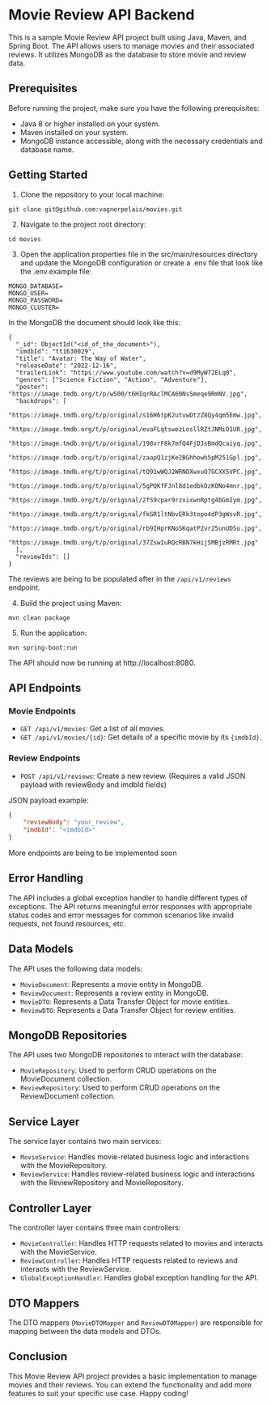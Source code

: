# Movie Review API Backend

This is a sample Movie Review API project built using Java, Maven, and Spring Boot. The API allows users to manage movies and their associated reviews. It utilizes MongoDB as the database to store movie and review data.

##  Prerequisites

Before running the project, make sure you have the following prerequisites:

- Java 8 or higher installed on your system.
- Maven installed on your system.
- MongoDB instance accessible, along with the necessary credentials and database name.

## Getting Started

1. Clone the repository to your local machine:
```agsl
git clone git@github.com:vagnerpelais/movies.git
```

2. Navigate to the project root directory:
```agsl
cd movies
```

3. Open the application.properties file in the src/main/resources directory and update the MongoDB configuration or
create a .env file that look like the .env.example file:
```agsl
MONGO_DATABASE=
MONGO_USER=
MONGO_PASSWORD=
MONGO_CLUSTER=
```

In the MongoDB the document should look like this:
```agsl
{
  "_id": ObjectId("<id_of_the_document>"),
  "imdbId": "tt1630029",
  "title": "Avatar: The Way of Water",
  "releaseDate": "2022-12-16",
  "trailerLink": "https://www.youtube.com/watch?v=d9MyW72ELq0",
  "genres": ["Science Fiction", "Action", "Adventure"],
  "poster": "https://image.tmdb.org/t/p/w500/t6HIqrRAclMCA60NsSmeqe9RmNV.jpg",
  "backdrops": [
    "https://image.tmdb.org/t/p/original/s16H6tpK2utvwDtzZ8Qy4qm5Emw.jpg",
    "https://image.tmdb.org/t/p/original/evaFLqtswezLosllRZtJNMiO1UR.jpg",
    "https://image.tmdb.org/t/p/original/198vrF8k7mfQ4FjDJsBmdQcaiyq.jpg",
    "https://image.tmdb.org/t/p/original/zaapQ1zjKe2BGhhowh5pM251Gpl.jpg",
    "https://image.tmdb.org/t/p/original/tQ91wWQJ2WRNDXwxuO7GCXX5VPC.jpg",
    "https://image.tmdb.org/t/p/original/5gPQKfFJnl8d1edbkOzKONo4mnr.jpg",
    "https://image.tmdb.org/t/p/original/2fS9cpar9rzxixwnRptg4bGmIym.jpg",
    "https://image.tmdb.org/t/p/original/fkGR1ltNbvERk3topo4dP3gWsvR.jpg",
    "https://image.tmdb.org/t/p/original/rb9IHprKNoSKqatP2vr25unUDSu.jpg",
    "https://image.tmdb.org/t/p/original/37ZswIuRQcRBN7kHij5MBjzRMRt.jpg"
  ],
  "reviewIds": []
}
```

The reviews are being to be populated after in the `/api/v1/reviews` endpoint.

4. Build the project using Maven:
```asgl
mvn clean package
```

5. Run the application:
```agsl
mvn spring-boot:run
```

The API should now be running at http://localhost:8080.

## API Endpoints

### Movie Endpoints

- `GET /api/v1/movies`: Get a list of all movies.
- `GET /api/v1/movies/{id}`: Get details of a specific movie by its `{imdbId}`.

### Review Endpoints

- `POST /api/v1/reviews`: Create a new review. (Requires a valid JSON payload with reviewBody and imdbId fields)

JSON payload example:
```json
{
	"reviewBody": "your_review",
	"imdbId": "<imdbId>"
}
```

More endpoints are being to be implemented soon

## Error Handling

The API includes a global exception handler to handle different types of exceptions. The API returns meaningful error responses with appropriate status codes and error messages for common scenarios like invalid requests, not found resources, etc.

## Data Models

The API uses the following data models:

- `MovieDocument`: Represents a movie entity in MongoDB.
- `ReviewDocument`: Represents a review entity in MongoDB.
- `MovieDTO`: Represents a Data Transfer Object for movie entities.
- `ReviewDTO`: Represents a Data Transfer Object for review entities.

## MongoDB Repositories

The API uses two MongoDB repositories to interact with the database:

- `MovieRepository`: Used to perform CRUD operations on the MovieDocument collection.
- `ReviewRepository`: Used to perform CRUD operations on the ReviewDocument collection.

## Service Layer

The service layer contains two main services:

- `MovieService`: Handles movie-related business logic and interactions with the MovieRepository.
- `ReviewService`: Handles review-related business logic and interactions with the ReviewRepository and MovieRepository.

## Controller Layer

The controller layer contains three main controllers:

- `MovieController`: Handles HTTP requests related to movies and interacts with the MovieService.
- `ReviewController`: Handles HTTP requests related to reviews and interacts with the ReviewService.
- `GlobalExceptionHandler`: Handles global exception handling for the API.


## DTO Mappers

The DTO mappers (`MovieDTOMapper` and `ReviewDTOMapper`) are responsible for mapping between the data models and DTOs.

## Conclusion

This Movie Review API project provides a basic implementation to manage movies and their reviews. You can extend the functionality and add more features to suit your specific use case. Happy coding!